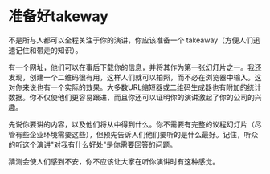 # 准备好takeway

不是所与人都可以全程关注于你的演讲，你应该准备一个 takeaway（方便人们迅速记住和带走的知识）。

有一个网址，他们可以在事后下载你的信息，并将其作为第一张幻灯片之一。我还发现，创建一个二维码很有用，这样人们就可以拍照，而不必在浏览器中输入。这对你来说也有一个实际的效果。大多数URL缩短器或二维码生成器也有附加的统计数据。你不仅使他们更容易跟进，而且你还可以证明你的演讲激起了你的公司的兴趣。

先说你要讲的内容，以及他们将从中得到什么。你不需要有完整的议程幻灯片（尽管有些企业环境需要这些），但预先告诉人们他们要听的是什么最好。记住，听众的听这个演讲"对我有什么好处"是你需要回答的问题。

猜测会使人们感到不安，你不应该让大家在听你演讲时有这种感觉。